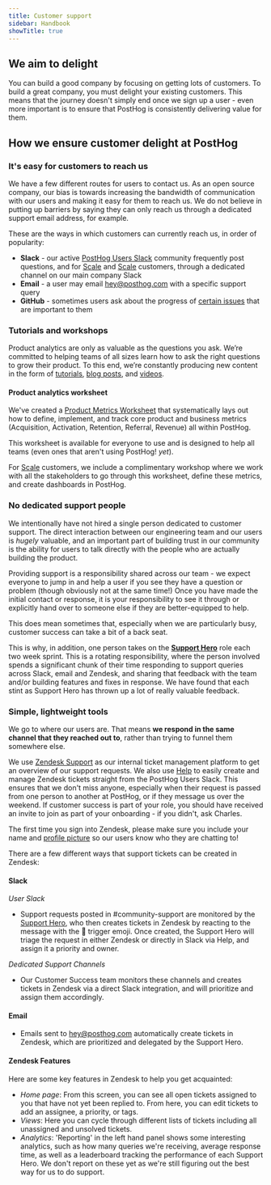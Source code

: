 ```yaml
---
title: Customer support
sidebar: Handbook
showTitle: true
---
```


## We aim to delight

You can build a good company by focusing on getting lots of customers. To build a great company, you must delight your existing customers. This means that the journey doesn't simply end once we sign up a user - even more important is to ensure that PostHog is consistently delivering value for them.

## How we ensure customer delight at PostHog

### It's easy for customers to reach us

We have a few different routes for users to contact us. As an open source company, our bias is towards increasing the bandwidth of communication with our users and making it easy for them to reach us. We do not believe in putting up barriers by saying they can only reach us through a dedicated support email address, for example.

These are the ways in which customers can currently reach us, in order of popularity:

- **Slack** - our active [PostHog Users Slack](https://posthog.com/slack) community frequently post questions, and for [Scale](/pricing#scale) and [Scale](/pricing#enterprise) customers, through a dedicated channel on our main company Slack
- **Email** - a user may email hey@posthog.com with a specific support query
- **GitHub** - sometimes users ask about the progress of [certain issues](https://github.com/PostHog/posthog) that are important to them

### Tutorials and workshops

Product analytics are only as valuable as the questions you ask. We’re committed to helping teams of all sizes learn how to ask the right questions to grow their product. To this end, we’re constantly producing new content in the form of [tutorials](https://posthog.com/docs/tutorials), [blog posts](https://posthog.com/blog), and [videos](https://www.youtube.com/channel/UCn4mJ4kK5KVSvozJre645LA).

#### Product analytics worksheet
We've created a [Product Metrics Worksheet](https://docs.google.com/document/d/1mXKS08ngcJlbJdaYihikHO7RDY8dbxyChmsUneOwrfw/edit?usp=sharing) that systematically lays out how to define, implement, and track core product and business metrics (Acquisition, Activation, Retention, Referral, Revenue) all within PostHog.

This worksheet is available for everyone to use and is designed to help all teams (even ones that aren't using PostHog! *yet*).

For [Scale](/pricing#scale) customers, we include a complimentary workshop where we work with all the stakeholders to go through this worksheet, define these metrics, and create dashboards in PostHog.

### No dedicated support people

We intentionally have not hired a single person dedicated to customer support. The direct interaction between our engineering team and our users is _hugely_ valuable, and an important part of building trust in our community is the ability for users to talk directly with the people who are actually building the product.

Providing support is a responsibility shared across our team - we expect everyone to jump in and help a user if you see they have a question or problem (though obviously not at the same time!) Once you have made the initial contact or response, it is your responsibility to see it through or explicitly hand over to someone else if they are better-equipped to help.

This does mean sometimes that, especially when we are particularly busy, customer success can take a bit of a back seat.

This is why, in addition, one person takes on the **[Support Hero](/handbook/engineering/support-hero)** role each two week sprint. This is a rotating responsibility, where the person involved spends a significant chunk of their time responding to support queries across Slack, email and Zendesk, and sharing that feedback with the team and/or building features and fixes in response. We have found that each stint as Support Hero has thrown up a lot of really valuable feedback. 

### Simple, lightweight tools

We go to where our users are. That means **we respond in the same channel that they reached out to**, rather than trying to funnel them somewhere else.

We use [Zendesk Support](https://zendesk.com/) as our internal ticket management platform to get an overview of our support requests. We also use [Help](https://www.atlassian.com/software/halp) to easily create and manage Zendesk tickets straight from the PostHog Users Slack. This ensures that we don't miss anyone, especially when their request is passed from one person to another at PostHog, or if they message us over the weekend. If customer success is part of your role, you should have received an invite to join as part of your onboarding - if you didn't, ask Charles. 

The first time you sign into Zendesk, please make sure you include your name and [profile picture](https://posthog.com/handbook/company/team) so our users know who they are chatting to!

There are a few different ways that support tickets can be created in Zendesk:

#### Slack

_User Slack_

- Support requests posted in #community-support are monitored by the [Support Hero](/handbook/engineering/support-hero), who then creates tickets in Zendesk by reacting to the message with the :ticket: trigger emoji. Once created, the Support Hero will triage the request in either Zendesk or directly in Slack via Help, and assign it a priority and owner.

_Dedicated Support Channels_

- Our Customer Success team monitors these channels and creates tickets in Zendesk via a direct Slack integration, and will prioritize and assign them accordingly.

#### Email

- Emails sent to [hey@posthog.com](mailto:hey@posthog.com) automatically create tickets in Zendesk, which are prioritized and delegated by the Support Hero.

#### Zendesk Features

Here are some key features in Zendesk to help you get acquainted:

- _Home page_: From this screen, you can see all open tickets assigned to you that have not yet been replied to. From here, you can edit tickets to add an assignee, a priority, or tags.
- _Views_: Here you can cycle through different lists of tickets including all unassigned and unsolved tickets.
- _Analytics_: 'Reporting' in the left hand panel shows some interesting analytics, such as how many queries we're receiving, average response time, as well as a leaderboard tracking the performance of each Support Hero. We don't report on these yet as we're still figuring out the best way for us to do support. 
